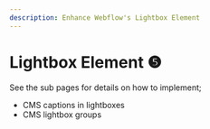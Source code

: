 ```yaml
---
description: Enhance Webflow's Lightbox Element
---
```


# Lightbox Element ❺

See the sub pages for details on how to implement;

* CMS captions in lightboxes
* CMS lightbox groups
